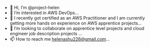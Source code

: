 - 👋 Hi, I’m @project-helen
- 👀 I’m interested in AWS DevOps...
- 🌱 I recently got certified as an AWS Practitioner and I am currently getting more hands on experience on AWS apprentice projects...
- 💞️ I’m looking to collaborate on apprentice level projects and cloud engineer job description projects ...
- 📫 How to reach me helenashu226@gmail.com...

<!---
project-helen/project-helen is a ✨ special ✨ repository because its `README.md` (this file) appears on your GitHub profile.
You can click the Preview link to take a look at your changes.
--->
